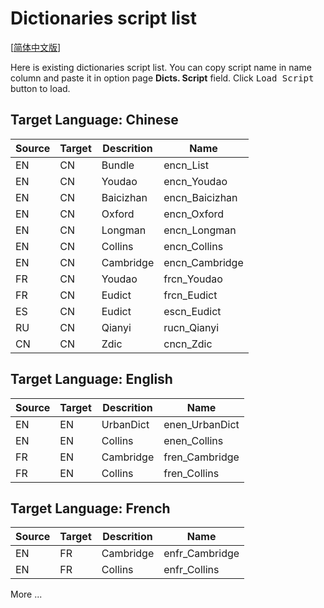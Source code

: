 # Dictionaries script list

[[简体中文版](scriptlist.zh_CN.md)]

Here is existing dictionaries script list. You can copy script name in name column and paste it in option page **Dicts. Script** field. Click <kbd>Load Script</kbd> button to load.

## Target Language: Chinese

|Source|Target|Descrition|Name|
|---|---|---|---|
|EN|CN|Bundle|encn_List|
|EN|CN|Youdao|encn_Youdao|
|EN|CN|Baicizhan|encn_Baicizhan|
|EN|CN|Oxford|encn_Oxford|
|EN|CN|Longman|encn_Longman|
|EN|CN|Collins|encn_Collins|
|EN|CN|Cambridge|encn_Cambridge|
|FR|CN|Youdao|frcn_Youdao|
|FR|CN|Eudict|frcn_Eudict|
|ES|CN|Eudict|escn_Eudict|
|RU|CN|Qianyi|rucn_Qianyi|
|CN|CN|Zdic|cncn_Zdic|

## Target Language: English

|Source|Target|Descrition|Name|
|---|---|---|---|
|EN|EN|UrbanDict|enen_UrbanDict|
|EN|EN|Collins|enen_Collins|
|FR|EN|Cambridge|fren_Cambridge|
|FR|EN|Collins|fren_Collins|

## Target Language: French

|Source|Target|Descrition|Name|
|---|---|---|---|
|EN|FR|Cambridge|enfr_Cambridge|
|EN|FR|Collins|enfr_Collins|

More ...